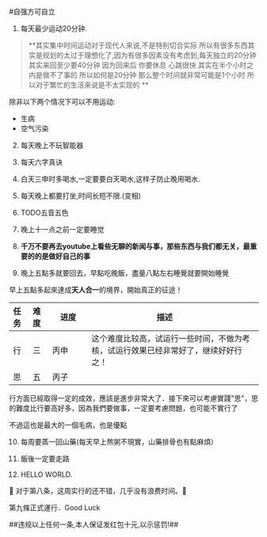 #自强方可自立  

1. 每天最少运动20分钟.   
>**其实集中时间运动对于现代人来说,不是特别切合实际 所以有很多东西其实是规划的太过于理想化了,因为有很多因素没有考虑到,每天独立的20分钟 其实来回至少要40分钟 因为回来后 你要休息 心跳很快 其实在半个小时之内是做不了事的 所以如何是20分钟 那么整个时间就非常可能是1个小时 所以对于繁忙的生活来说是不太实现的 **

除非以下两个情况下可以不用运动:
  * 生病
  * 空气污染  

2. 每天晚上不玩智能器

5. 每天六字真诀  

1. 白天三申时多喝水,一定要要白天喝水,这样子防止晚用喝水.
7. 每天晚上都要打坐,时间长短不限.(变相)
8. TODO五音五色  
9. 晚上十一点之前一定要睡觉
10. **千万不要再去youtube上看些无聊的新闻与事，那些东西与我们都无关，最重要的的是做好自己的事**
11. 晚上五點多就要回去，早點吃晚飯，盡量八點左右睡覺就要開始睡覺

早上五點多起來達成**天人合一**的境界，開始真正的征途！

|任务|难度|　进度　　|描述          |
|:---|:---|:---|---------------|
|行|三|丙申 |这个难度比较高，试运行一些时间，不做为考核，试运行效果已经非常好了，继续好好行之！|  
|思|五|丙子 |　　|  

行方面已經取得一定的成效，應該是進步非常大了．接下來可以考慮實踐"思"，思的難度比行要高好多，因為我們要做事，一定要考慮問題，也可能不實行了

不過這也是最大的一個毛病，也是優點

10. 每周要蒸一回山藥(每天早上熬粥不現實，山藥排骨也有點麻煩）

11. 飯後一定要走路

9. HELLO WORLD.  

:tada: 对于第八条，这周实行的还不错，几乎没有浪费时间。:tada: 

第九條正式運行．Good Luck

##违规以上任何一条,本人保证发红包十元,以示惩罚!##
